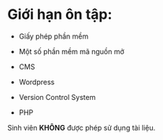 # Giới hạn ôn tập:

- Giấy phép phần mềm

- Một số phần mềm mã nguồn mở

- CMS

- Wordpress

- Version Control System

- PHP

Sinh viên **KHÔNG** được phép sử dụng tài liệu.
